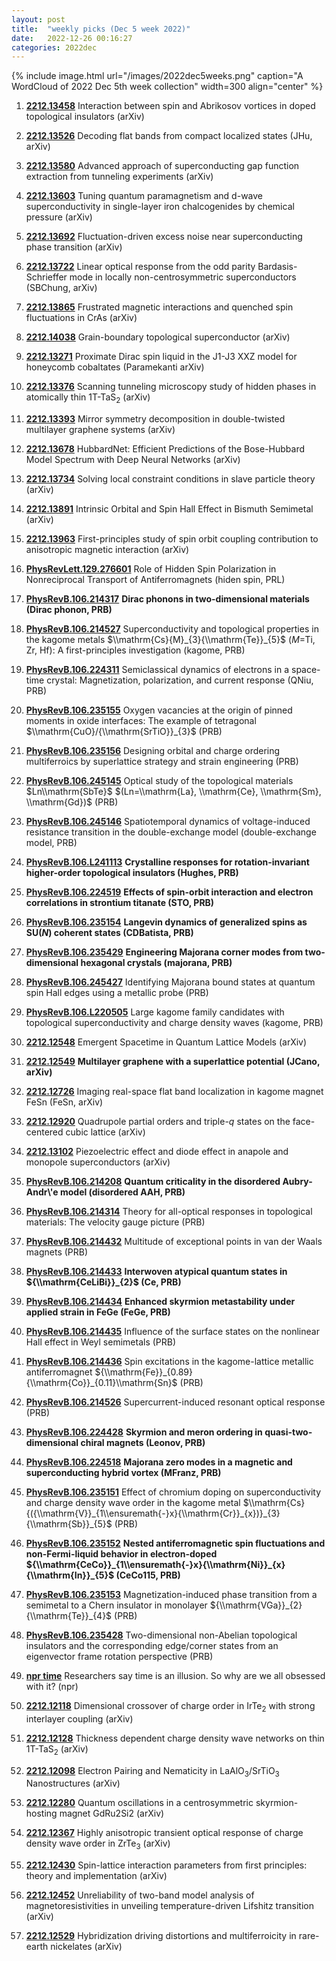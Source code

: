 ```yaml
---
layout: post
title:  "weekly picks (Dec 5 week 2022)"
date:   2022-12-26 00:16:27
categories: 2022dec
---
```


{% include image.html url="/images/2022dec5weeks.png" caption="A WordCloud of 2022 Dec 5th week collection" width=300 align="center" %}



1. **[2212.13458](http://arxiv.org/abs/2212.13458)** Interaction between spin and Abrikosov vortices in doped topological insulators (arXiv)

1. **[2212.13526](http://arxiv.org/abs/2212.13526)** Decoding flat bands from compact localized states (JHu, arXiv)

1. **[2212.13580](http://arxiv.org/abs/2212.13580)** Advanced approach of superconducting gap function extraction from tunneling experiments (arXiv)

1. **[2212.13603](http://arxiv.org/abs/2212.13603)** Tuning quantum paramagnetism and d-wave superconductivity in single-layer iron chalcogenides by chemical pressure (arXiv)

1. **[2212.13692](http://arxiv.org/abs/2212.13692)** Fluctuation-driven excess noise near superconducting phase transition (arXiv)

1. **[2212.13722](http://arxiv.org/abs/2212.13722)** Linear optical response from the odd parity Bardasis-Schrieffer mode in locally non-centrosymmetric superconductors (SBChung, arXiv)

1. **[2212.13865](http://arxiv.org/abs/2212.13865)** Frustrated magnetic interactions and quenched spin fluctuations in CrAs (arXiv)

1. **[2212.14038](http://arxiv.org/abs/2212.14038)** Grain-boundary topological superconductor (arXiv)

1. **[2212.13271](http://arxiv.org/abs/2212.13271)** Proximate Dirac spin liquid in the J1-J3 XXZ model for honeycomb cobaltates (Paramekanti arXiv)

1. **[2212.13376](http://arxiv.org/abs/2212.13376)** Scanning tunneling microscopy study of hidden phases in atomically thin 1T-TaS$_2$ (arXiv)

1. **[2212.13393](http://arxiv.org/abs/2212.13393)** Mirror symmetry decomposition in double-twisted multilayer graphene systems (arXiv)

1. **[2212.13678](http://arxiv.org/abs/2212.13678)** HubbardNet: Efficient Predictions of the Bose-Hubbard Model Spectrum with Deep Neural Networks (arXiv)

1. **[2212.13734](http://arxiv.org/abs/2212.13734)** Solving local constraint conditions in slave particle theory (arXiv)

1. **[2212.13891](http://arxiv.org/abs/2212.13891)** Intrinsic Orbital and Spin Hall Effect in Bismuth Semimetal (arXiv)

1. **[2212.13963](http://arxiv.org/abs/2212.13963)** First-principles study of spin orbit coupling contribution to anisotropic magnetic interaction (arXiv)






1. **[PhysRevLett.129.276601](https://link.aps.org/doi/10.1103/PhysRevLett.129.276601)** Role of Hidden Spin Polarization in Nonreciprocal Transport of Antiferromagnets (hiden spin, PRL)

1. **[PhysRevB.106.214317](https://link.aps.org/doi/10.1103/PhysRevB.106.214317)** **Dirac phonons in two-dimensional materials (Dirac phonon, PRB)**

1. **[PhysRevB.106.214527](https://link.aps.org/doi/10.1103/PhysRevB.106.214527)** Superconductivity and topological properties in the kagome metals $\\mathrm{Cs}{M}_{3}{\\mathrm{Te}}_{5}$ ($M$=Ti, Zr, Hf): A first-principles investigation (kagome, PRB)

1. **[PhysRevB.106.224311](https://link.aps.org/doi/10.1103/PhysRevB.106.224311)** Semiclassical dynamics of electrons in a space-time crystal: Magnetization, polarization, and current response (QNiu, PRB)

1. **[PhysRevB.106.235155](https://link.aps.org/doi/10.1103/PhysRevB.106.235155)** Oxygen vacancies at the origin of pinned moments in oxide interfaces: The example of tetragonal $\\mathrm{CuO}/{\\mathrm{SrTiO}}_{3}$ (PRB)

1. **[PhysRevB.106.235156](https://link.aps.org/doi/10.1103/PhysRevB.106.235156)** Designing orbital and charge ordering multiferroics by superlattice strategy and strain engineering (PRB)

1. **[PhysRevB.106.245145](https://link.aps.org/doi/10.1103/PhysRevB.106.245145)** Optical study of the topological materials $Ln\\mathrm{SbTe}$ $(Ln=\\mathrm{La}, \\mathrm{Ce}, \\mathrm{Sm}, \\mathrm{Gd})$ (PRB)

1. **[PhysRevB.106.245146](https://link.aps.org/doi/10.1103/PhysRevB.106.245146)** Spatiotemporal dynamics of voltage-induced resistance transition in the double-exchange model (double-exchange model, PRB)

1. **[PhysRevB.106.L241113](https://link.aps.org/doi/10.1103/PhysRevB.106.L241113)** **Crystalline responses for rotation-invariant higher-order topological insulators (Hughes, PRB)**







1. **[PhysRevB.106.224519](https://link.aps.org/doi/10.1103/PhysRevB.106.224519)** **Effects of spin-orbit interaction and electron correlations in strontium titanate (STO, PRB)**

1. **[PhysRevB.106.235154](https://link.aps.org/doi/10.1103/PhysRevB.106.235154)** **Langevin dynamics of generalized spins as SU($N$) coherent states (CDBatista, PRB)**

1. **[PhysRevB.106.235429](https://link.aps.org/doi/10.1103/PhysRevB.106.235429)** **Engineering Majorana corner modes from two-dimensional hexagonal crystals (majorana, PRB)**

1. **[PhysRevB.106.245427](https://link.aps.org/doi/10.1103/PhysRevB.106.245427)** Identifying Majorana bound states at quantum spin Hall edges using a metallic probe (PRB)

1. **[PhysRevB.106.L220505](https://link.aps.org/doi/10.1103/PhysRevB.106.L220505)** Large kagome family candidates with topological superconductivity and charge density waves (kagome, PRB)





1. **[2212.12548](http://arxiv.org/abs/2212.12548)** Emergent Spacetime in Quantum Lattice Models (arXiv)

1. **[2212.12549](http://arxiv.org/abs/2212.12549)** **Multilayer graphene with a superlattice potential (JCano, arXiv)**

1. **[2212.12726](http://arxiv.org/abs/2212.12726)** Imaging real-space flat band localization in kagome magnet FeSn (FeSn, arXiv)

1. **[2212.12920](http://arxiv.org/abs/2212.12920)** Quadrupole partial orders and triple-$q$ states on the face-centered cubic lattice (arXiv)

1. **[2212.13102](http://arxiv.org/abs/2212.13102)** Piezoelectric effect and diode effect in anapole and monopole superconductors (arXiv)





1. **[PhysRevB.106.214208](https://link.aps.org/doi/10.1103/PhysRevB.106.214208)** **Quantum criticality in the disordered Aubry-Andr\\'e model (disordered AAH, PRB)**

1. **[PhysRevB.106.214314](https://link.aps.org/doi/10.1103/PhysRevB.106.214314)** Theory for all-optical responses in topological materials: The velocity gauge picture (PRB)

1. **[PhysRevB.106.214432](https://link.aps.org/doi/10.1103/PhysRevB.106.214432)** Multitude of exceptional points in van der Waals magnets (PRB)

1. **[PhysRevB.106.214433](https://link.aps.org/doi/10.1103/PhysRevB.106.214433)** **Interwoven atypical quantum states in ${\\mathrm{CeLiBi}}_{2}$ (Ce, PRB)**

1. **[PhysRevB.106.214434](https://link.aps.org/doi/10.1103/PhysRevB.106.214434)** **Enhanced skyrmion metastability under applied strain in FeGe (FeGe, PRB)**

1. **[PhysRevB.106.214435](https://link.aps.org/doi/10.1103/PhysRevB.106.214435)** Influence of the surface states on the nonlinear Hall effect in Weyl semimetals (PRB)

1. **[PhysRevB.106.214436](https://link.aps.org/doi/10.1103/PhysRevB.106.214436)** Spin excitations in the kagome-lattice metallic antiferromagnet ${\\mathrm{Fe}}_{0.89}{\\mathrm{Co}}_{0.11}\\mathrm{Sn}$ (PRB)

1. **[PhysRevB.106.214526](https://link.aps.org/doi/10.1103/PhysRevB.106.214526)** Supercurrent-induced resonant optical response (PRB)

1. **[PhysRevB.106.224428](https://link.aps.org/doi/10.1103/PhysRevB.106.224428)** **Skyrmion and meron ordering in quasi-two-dimensional chiral magnets (Leonov, PRB)**

1. **[PhysRevB.106.224518](https://link.aps.org/doi/10.1103/PhysRevB.106.224518)** **Majorana zero modes in a magnetic and superconducting hybrid vortex (MFranz, PRB)**

1. **[PhysRevB.106.235151](https://link.aps.org/doi/10.1103/PhysRevB.106.235151)** Effect of chromium doping on superconductivity and charge density wave order in the kagome metal $\\mathrm{Cs}{({\\mathrm{V}}_{1\\ensuremath{-}x}{\\mathrm{Cr}}_{x})}_{3}{\\mathrm{Sb}}_{5}$ (PRB)

1. **[PhysRevB.106.235152](https://link.aps.org/doi/10.1103/PhysRevB.106.235152)** **Nested antiferromagnetic spin fluctuations and non-Fermi-liquid behavior in electron-doped ${\\mathrm{CeCo}}_{1\\ensuremath{-}x}{\\mathrm{Ni}}_{x}{\\mathrm{In}}_{5}$ (CeCo115, PRB)**

1. **[PhysRevB.106.235153](https://link.aps.org/doi/10.1103/PhysRevB.106.235153)** Magnetization-induced phase transition from a semimetal to a Chern insulator in monolayer ${\\mathrm{VGa}}_{2}{\\mathrm{Te}}_{4}$ (PRB)

1. **[PhysRevB.106.235428](https://link.aps.org/doi/10.1103/PhysRevB.106.235428)** Two-dimensional non-Abelian topological insulators and the corresponding edge/corner states from an eigenvector frame rotation perspective (PRB)




1. **[npr time](https://www.npr.org/2022/12/16/1139780043/what-is-time-physics-atomic-clocks-society)** Researchers say time is an illusion. So why are we all obsessed with it? (npr)

1. **[2212.12118](http://arxiv.org/abs/2212.12118)** Dimensional crossover of charge order in IrTe$_2$ with strong interlayer coupling (arXiv)

1. **[2212.12128](http://arxiv.org/abs/2212.12128)** Thickness dependent charge density wave networks on thin 1T-TaS$_2$ (arXiv)

1. **[2212.12098](http://arxiv.org/abs/2212.12098)** Electron Pairing and Nematicity in LaAlO$_3$/SrTiO$_3$ Nanostructures (arXiv)

1. **[2212.12280](http://arxiv.org/abs/2212.12280)** Quantum oscillations in a centrosymmetric skyrmion-hosting magnet GdRu2Si2 (arXiv)

1. **[2212.12367](http://arxiv.org/abs/2212.12367)** Highly anisotropic transient optical response of charge density wave order in ZrTe$_3$ (arXiv)

1. **[2212.12430](http://arxiv.org/abs/2212.12430)** Spin-lattice interaction parameters from first principles: theory and implementation (arXiv)

1. **[2212.12452](http://arxiv.org/abs/2212.12452)** Unreliability of two-band model analysis of magnetoresistivities in unveiling temperature-driven Lifshitz transition (arXiv)

1. **[2212.12529](http://arxiv.org/abs/2212.12529)** Hybridization driving distortions and multiferroicity in rare-earth nickelates (arXiv)
